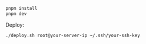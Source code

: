 ```bash
pnpm install
pnpm dev
```

Deploy:
```bash
./deploy.sh root@your-server-ip ~/.ssh/your-ssh-key
```
